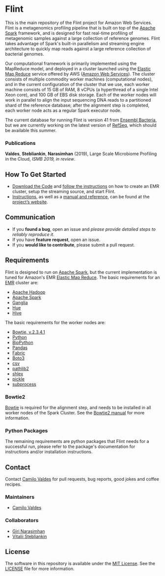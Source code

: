 # Flint

This is the main repository of the Flint project for Amazon Web Services. Flint is a metagenomics profiling pipeline that is built on top of the [Apache Spark][1] framework, and is designed for fast real-time profiling of metagenomic samples against a large collection of reference genomes. Flint takes advantage of Spark's built-in parallelism and streaming engine architecture to quickly map reads against a large reference collection of bacterial genomes.

Our computational framework is primarily implemented using the MapReduce model, and deployed in a cluster launched using the [Elastic Map Reduce][2] service offered by AWS ([Amazon Web Services][3]). The cluster consists of multiple commodity worker machines (computational nodes), and in the current configuration of the cluster that we use, each worker machine consists of 15 GB of RAM, 8 vCPUs (a hyperthread of a single Intel Xeon core), and 100 GB of EBS disk storage. Each of the worker nodes will work in parallel to align the input sequencing DNA reads to a partitioned shard of the reference database; after the alignment step is completed, each worker node acts as a regular Spark executor node.

The current database for running Flint is version 41 from [Ensembl Bacteria][4], but we are currently working on the latest version of [RefSeq][5], which should be available this summer.

### Publications
**Valdes**, **Stebliankin**, **Narasimhan** (2019), Large Scale Microbiome Profiling in the Cloud, _ISMB 2019, in review_.



## How To Get Started

- [Download the Code][6] and [follow the instructions][7] on how to create an EMR cluster, setup the streaming source, and start Flint.
- [Instructions][8], as well as a [manual and reference][9], can be found at the [project’s website][10].

## Communication

- If you **found a bug**, open an issue and _please provide detailed steps to reliably reproduce it_.
- If you have **feature request**, open an issue.
- If you **would like to contribute**, please submit a pull request.

## Requirements
Flint is designed to run on [Apache Spark][11], but the current implementation is tuned for Amazon's EMR [Elastic Map Reduce][12]. The basic requirements for an [EMR][13] cluster are:

- [Apache Hadoop][14]
- [Apache Spark][15]
- [Ganglia][16]
- [Hue][17]
- [Hive][18]

The basic requirements for the worker nodes are:

- [Bowtie, v.2.3.4.1][19]
- [Python][20]
- [BioPython][21]
- [Pandas][22]
- [Fabric][23]
- [Boto3][24]
- [csv][25]
- [pathlib2][26]
- [shlex][27]
- [pickle][28]
- [subprocess][29]


### Bowtie2

[Bowtie][30] is required for the alignment step, and needs to be installed in all worker nodes of the Spark Cluster.  See the [Bowtie2 manual][31] for more information.

### Python Packages

The remaining requirements are python packages that Flint needs for a successful run, please refer to the package's documentation for instructions and/or installation instructions.

## Contact

Contact [Camilo Valdes][32] for pull requests, bug reports, good jokes and coffee recipes.

### Maintainers

- [Camilo Valdes][33]


### Collaborators

- [Giri Narasimhan][34]
- [Vitalii Stebliankin][35]


## License

The software in this repository is available under the [MIT License][36].  See the [LICENSE][37] file for more information.

[1]:	https://spark.apache.org
[2]:	https://aws.amazon.com/emr/
[3]:	https://aws.amazon.com
[4]:	https://bacteria.ensembl.org/index.html
[5]:	https://www.ncbi.nlm.nih.gov/refseq/
[6]:	https://github.com/camilo-v/flint
[7]:	https://camilo-v.github.io/flint/ "Manual"
[8]:	https://camilo-v.github.io/flint/ "Instructions"
[9]:	https://camilo-v.github.io/flint/ "Manual"
[10]:	https://camilo-v.github.io/flint/ "Flint Project"
[11]:	https://spark.apache.org
[12]:	https://aws.amazon.com/emr/
[13]:	https://aws.amazon.com/emr/
[14]:	https://hadoop.apache.org
[15]:	https://spark.apache.org
[16]:	https://docs.aws.amazon.com/emr/latest/ReleaseGuide/emr-ganglia.html
[17]:	https://docs.aws.amazon.com/emr/latest/ReleaseGuide/emr-hue.html
[18]:	https://docs.aws.amazon.com/emr/latest/ReleaseGuide/emr-hive.html
[19]:	http://bowtie-bio.sourceforge.net/bowtie2/index.shtml
[20]:	https://www.python.org
[21]:	https://biopython.org
[22]:	https://pandas.pydata.org
[23]:	http://www.fabfile.org
[24]:	https://boto3.amazonaws.com/v1/documentation/api/latest/index.html
[25]:	https://docs.python.org/3/library/csv.html
[26]:	https://pypi.org/project/pathlib2/
[27]:	https://docs.python.org/3/library/shlex.html
[28]:	https://docs.python.org/3/library/pickle.html
[29]:	https://docs.python.org/2/library/subprocess.html
[30]:	http://bowtie-bio.sourceforge.net/bowtie2/index.shtml
[31]:	http://bowtie-bio.sourceforge.net/bowtie2/manual.shtml
[32]:	mailto:camilo@castflyer.com
[33]:	mailto:camilo@castflyer.com
[34]:	mailto:giri@cs.fiu.edu
[35]:	mailto:vsteb002@fiu.edu
[36]:	https://github.com/camilo-v/flint-aws/blob/master/LICENSE
[37]:	https://github.com/camilo-v/flint-aws/blob/master/LICENSE